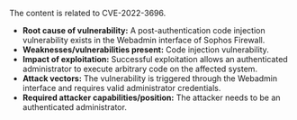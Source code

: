 The content is related to CVE-2022-3696.

- **Root cause of vulnerability:** A post-authentication code injection vulnerability exists in the Webadmin interface of Sophos Firewall.
- **Weaknesses/vulnerabilities present:** Code injection vulnerability.
- **Impact of exploitation:** Successful exploitation allows an authenticated administrator to execute arbitrary code on the affected system.
- **Attack vectors:** The vulnerability is triggered through the Webadmin interface and requires valid administrator credentials.
- **Required attacker capabilities/position:** The attacker needs to be an authenticated administrator.